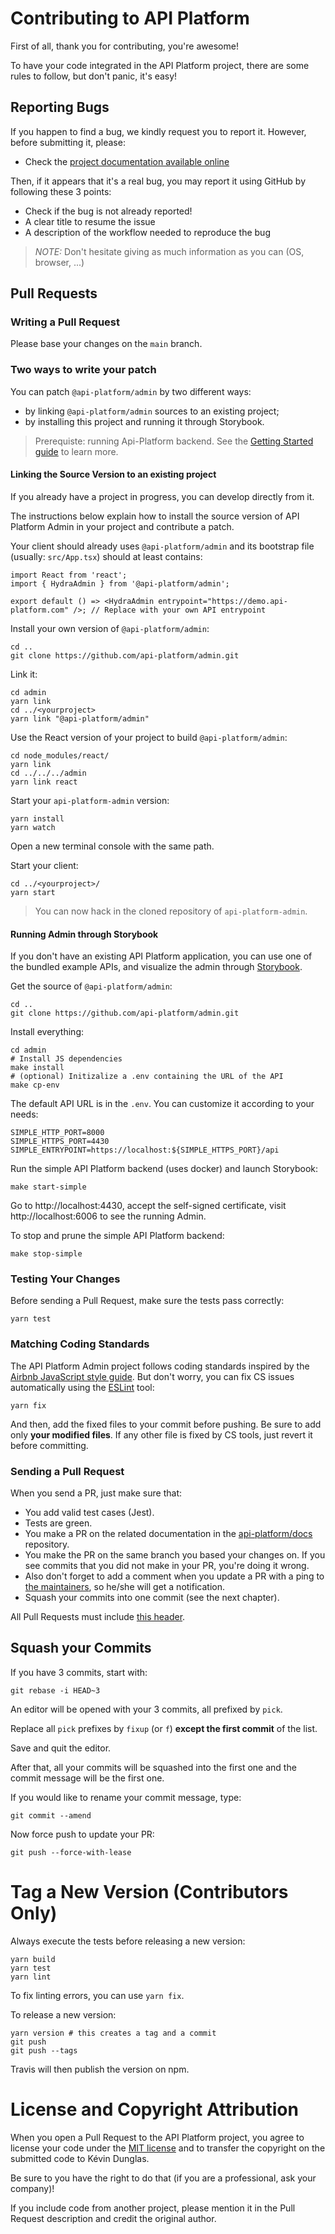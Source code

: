 # Contributing to API Platform

First of all, thank you for contributing, you're awesome!

To have your code integrated in the API Platform project, there are some rules to follow, but don't panic, it's easy!

## Reporting Bugs

If you happen to find a bug, we kindly request you to report it. However, before submitting it, please:

* Check the [project documentation available online](https://api-platform.com/docs/)

Then, if it appears that it's a real bug, you may report it using GitHub by following these 3 points:

* Check if the bug is not already reported!
* A clear title to resume the issue
* A description of the workflow needed to reproduce the bug

> _NOTE:_ Don't hesitate giving as much information as you can (OS, browser, ...)

## Pull Requests

### Writing a Pull Request

Please base your changes on the `main` branch.

### Two ways to write your patch

You can patch `@api-platform/admin` by two different ways:
- by linking `@api-platform/admin` sources to an existing project;
- by installing this project and running it through Storybook.

> Prerequiste: running Api-Platform backend. See the [Getting Started guide](https://api-platform.com/docs/distribution/) to learn more.

#### Linking the Source Version to an existing project

If you already have a project in progress, you can develop directly from it.

The instructions below explain how to install the source version of API Platform Admin in your project and contribute a patch.

Your client should already uses `@api-platform/admin` and its bootstrap file (usually: `src/App.tsx`) should at least contains: 

```tsx
import React from 'react';
import { HydraAdmin } from '@api-platform/admin';

export default () => <HydraAdmin entrypoint="https://demo.api-platform.com" />; // Replace with your own API entrypoint
```

Install your own version of `@api-platform/admin`:

```shell
cd ..
git clone https://github.com/api-platform/admin.git
```

Link it:

```shell
cd admin
yarn link
cd ../<yourproject>
yarn link "@api-platform/admin"
```

Use the React version of your project to build `@api-platform/admin`:

```shell
cd node_modules/react/
yarn link
cd ../../../admin
yarn link react
```

Start your `api-platform-admin` version:

```shell
yarn install
yarn watch
```

Open a new terminal console with the same path.

Start your client:

```shell
cd ../<yourproject>/
yarn start
```

> You can now hack in the cloned repository of `api-platform-admin`.

#### Running Admin through Storybook

If you don't have an existing API Platform application, you can use one of the bundled example APIs, and visualize the admin through [Storybook](https://storybook.js.org/).

Get the source of `@api-platform/admin`:

```shell
cd ..
git clone https://github.com/api-platform/admin.git
```

Install everything:

```shell
cd admin
# Install JS dependencies
make install
# (optional) Initizalize a .env containing the URL of the API 
make cp-env
```

The default API URL is in the `.env`. You can customize it according to your needs:

```env
SIMPLE_HTTP_PORT=8000
SIMPLE_HTTPS_PORT=4430
SIMPLE_ENTRYPOINT=https://localhost:${SIMPLE_HTTPS_PORT}/api
```

Run the simple API Platform backend (uses docker) and launch Storybook:

```shell
make start-simple
```

Go to http://localhost:4430, accept the self-signed certificate, visit http://localhost:6006 to see the running Admin.

To stop and prune the simple API Platform backend:

```shell
make stop-simple
```

### Testing Your Changes

Before sending a Pull Request, make sure the tests pass correctly:

```shell
yarn test
```

### Matching Coding Standards

The API Platform Admin project follows coding standards inspired by the [Airbnb JavaScript style guide](https://github.com/airbnb/javascript).
But don't worry, you can fix CS issues automatically using the [ESLint](https://eslint.org/) tool:

```shell
yarn fix
```

And then, add the fixed files to your commit before pushing.
Be sure to add only **your modified files**. If any other file is fixed by CS tools, just revert it before committing.

### Sending a Pull Request

When you send a PR, just make sure that:

* You add valid test cases (Jest).
* Tests are green.
* You make a PR on the related documentation in the [api-platform/docs](https://github.com/api-platform/docs) repository.
* You make the PR on the same branch you based your changes on. If you see commits
that you did not make in your PR, you're doing it wrong.
* Also don't forget to add a comment when you update a PR with a ping to [the maintainers](https://github.com/orgs/api-platform/people), so he/she will get a notification.
* Squash your commits into one commit (see the next chapter).

All Pull Requests must include [this header](.github/PULL_REQUEST_TEMPLATE.md).

## Squash your Commits

If you have 3 commits, start with:

```shell
git rebase -i HEAD~3
```

An editor will be opened with your 3 commits, all prefixed by `pick`.

Replace all `pick` prefixes by `fixup` (or `f`) **except the first commit** of the list.

Save and quit the editor.

After that, all your commits will be squashed into the first one and the commit message will be the first one.

If you would like to rename your commit message, type:

```shell
git commit --amend
```

Now force push to update your PR:

```shell
git push --force-with-lease
```

# Tag a New Version (Contributors Only)

Always execute the tests before releasing a new version:

```shell
yarn build
yarn test
yarn lint
```

To fix linting errors, you can use `yarn fix`.

To release a new version:

```shell
yarn version # this creates a tag and a commit
git push
git push --tags
```

Travis will then publish the version on npm.

# License and Copyright Attribution

When you open a Pull Request to the API Platform project, you agree to license your code under the [MIT license](LICENSE)
and to transfer the copyright on the submitted code to Kévin Dunglas.

Be sure to you have the right to do that (if you are a professional, ask your company)!

If you include code from another project, please mention it in the Pull Request description and credit the original author.
